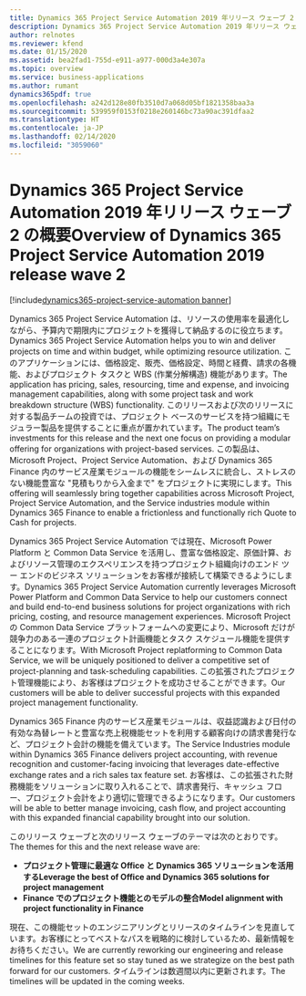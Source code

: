 ```yaml
---
title: Dynamics 365 Project Service Automation 2019 年リリース ウェーブ 2 の概要
description: Dynamics 365 Project Service Automation 2019 年リリース ウェーブ 2 の概要
author: relnotes
ms.reviewer: kfend
ms.date: 01/15/2020
ms.assetid: bea2fad1-755d-e911-a977-000d3a4e307a
ms.topic: overview
ms.service: business-applications
ms.author: rumant
dynamics365pdf: true
ms.openlocfilehash: a242d128e80fb3510d7a068d05bf1821358baa3a
ms.sourcegitcommit: 539959f0153f0218e260146bc73a90ac391dfaa2
ms.translationtype: HT
ms.contentlocale: ja-JP
ms.lasthandoff: 02/14/2020
ms.locfileid: "3059060"
---
```

# <a name="overview-of-dynamics-365-project-service-automation-2019-release-wave-2"></a><span data-ttu-id="73a76-103">Dynamics 365 Project Service Automation 2019 年リリース ウェーブ 2 の概要</span><span class="sxs-lookup"><span data-stu-id="73a76-103">Overview of Dynamics 365 Project Service Automation 2019 release wave 2</span></span>
[!include[dynamics365-project-service-automation banner](../includes/dynamics365-project-service-automation.md)]

<!--overview start-->
<span data-ttu-id="73a76-104">Dynamics 365 Project Service Automation は、リソースの使用率を最適化しながら、予算内で期限内にプロジェクトを獲得して納品するのに役立ちます。</span><span class="sxs-lookup"><span data-stu-id="73a76-104">Dynamics 365 Project Service Automation helps you to win and deliver projects on time and within budget, while optimizing resource utilization.</span></span> <span data-ttu-id="73a76-105">このアプリケーションには、価格設定、販売、価格設定、時間と経費、請求の各機能、およびプロジェクト タスクと WBS (作業分解構造) 機能があります。</span><span class="sxs-lookup"><span data-stu-id="73a76-105">The application has pricing, sales, resourcing, time and expense, and invoicing management capabilities, along with some project task and work breakdown structure (WBS) functionality.</span></span> <span data-ttu-id="73a76-106">このリリースおよび次のリリースに対する製品チームの投資では、プロジェクト ベースのサービスを持つ組織にモジュラー製品を提供することに重点が置かれています。</span><span class="sxs-lookup"><span data-stu-id="73a76-106">The product team’s investments for this release and the next one focus on providing a modular offering for organizations with project-based services.</span></span> <span data-ttu-id="73a76-107">この製品は、Microsoft Project、Project Service Automation、および Dynamics 365 Finance 内のサービス産業モジュールの機能をシームレスに統合し、ストレスのない機能豊富な "見積もりから入金まで" をプロジェクトに実現にします。</span><span class="sxs-lookup"><span data-stu-id="73a76-107">This offering will seamlessly bring together capabilities across Microsoft Project, Project Service Automation, and the Service industries module within Dynamics 365 Finance to enable a frictionless and functionally rich Quote to Cash for projects.</span></span>

<span data-ttu-id="73a76-108">Dynamics 365 Project Service Automation では現在、Microsoft Power Platform と Common Data Service を活用し、豊富な価格設定、原価計算、およびリソース管理のエクスペリエンスを持つプロジェクト組織向けのエンド ツー エンドのビジネス ソリューションをお客様が接続して構築できるようにします。</span><span class="sxs-lookup"><span data-stu-id="73a76-108">Dynamics 365 Project Service Automation currently leverages Microsoft Power Platform and Common Data Service to help our customers connect and build end-to-end business solutions for project organizations with rich pricing, costing, and resource management experiences.</span></span> <span data-ttu-id="73a76-109">Microsoft Project の Common Data Service プラットフォームへの変更により、Microsoft だけが競争力のある一連のプロジェクト計画機能とタスク スケジュール機能を提供することになります。</span><span class="sxs-lookup"><span data-stu-id="73a76-109">With Microsoft Project replatforming to Common Data Service, we will be uniquely positioned to deliver a competitive set of project-planning and task-scheduling capabilities.</span></span> <span data-ttu-id="73a76-110">この拡張されたプロジェクト管理機能により、お客様はプロジェクトを成功させることができます。</span><span class="sxs-lookup"><span data-stu-id="73a76-110">Our customers will be able to deliver successful projects with this expanded project management functionality.</span></span> 

<span data-ttu-id="73a76-111">Dynamics 365 Finance 内のサービス産業モジュールは、収益認識および日付の有効な為替レートと豊富な売上税機能セットを利用する顧客向けの請求書発行など、プロジェクト会計の機能を備えています。</span><span class="sxs-lookup"><span data-stu-id="73a76-111">The Service Industries module within Dynamics 365 Finance delivers project accounting, with revenue recognition and customer-facing invoicing that leverages date-effective exchange rates and a rich sales tax feature set.</span></span> <span data-ttu-id="73a76-112">お客様は、この拡張された財務機能をソリューションに取り入れることで、請求書発行、キャッシュ フロー、プロジェクト会計をより適切に管理できるようになります。</span><span class="sxs-lookup"><span data-stu-id="73a76-112">Our customers will be able to better manage invoicing, cash flow, and project accounting with this expanded financial capability brought into our solution.</span></span>

<span data-ttu-id="73a76-113">このリリース ウェーブと次のリリース ウェーブのテーマは次のとおりです。</span><span class="sxs-lookup"><span data-stu-id="73a76-113">The themes for this and the next release wave are:</span></span>

- <span data-ttu-id="73a76-114">**プロジェクト管理に最適な Office と Dynamics 365 ソリューションを活用する**</span><span class="sxs-lookup"><span data-stu-id="73a76-114">**Leverage the best of Office and Dynamics 365 solutions for project management**</span></span>
- <span data-ttu-id="73a76-115">**Finance でのプロジェクト機能とのモデルの整合**</span><span class="sxs-lookup"><span data-stu-id="73a76-115">**Model alignment with project functionality in Finance**</span></span>

<span data-ttu-id="73a76-116">現在、この機能セットのエンジニアリングとリリースのタイムラインを見直しています。お客様にとってベストなパスを戦略的に検討しているため、最新情報をお待ちください。</span><span class="sxs-lookup"><span data-stu-id="73a76-116">We are currently reworking our engineering and release timelines for this feature set so stay tuned as we strategize on the best path forward for our customers.</span></span> <span data-ttu-id="73a76-117">タイムラインは数週間以内に更新されます。</span><span class="sxs-lookup"><span data-stu-id="73a76-117">The timelines will be updated in the coming weeks.</span></span>
<!--overview end-->